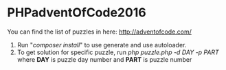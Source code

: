 # PHPadventOfCode2016

You can find the list of puzzles in here: http://adventofcode.com/

1. Run "_composer install_" to use generate and use autoloader.
2. To get solution for specific puzzle, run
_php puzzle.php -d DAY -p PART_
where **DAY** is puzzle day number and **PART** is puzzle number
